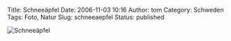 Title: Schneeäpfel
Date: 2006-11-03 10:16
Author: tom
Category: Schweden
Tags: Foto, Natur
Slug: schneeaepfel
Status: published

![Schneeäpfel](http://www.fiket.de/pic/schneeapfel.jpg "Schneeäpfel")

